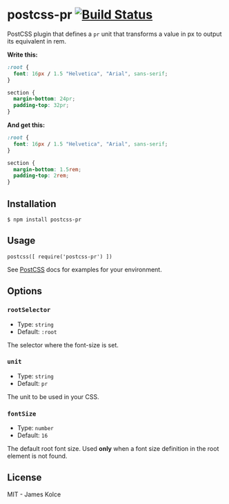 # postcss-pr [![Build Status](https://travis-ci.org/jameskolce/postcss-pr.svg?branch=master)](https://travis-ci.org/jameskolce/postcss-pr)

PostCSS plugin that defines a `pr` unit that transforms a value in px to output its equivalent in rem.

**Write this:**

```css
:root {
  font: 16px / 1.5 "Helvetica", "Arial", sans-serif;
}

section {
  margin-bottom: 24pr;
  padding-top: 32pr;
}
```

**And get this:**

```css
:root {
  font: 16px / 1.5 "Helvetica", "Arial", sans-serif;
}

section {
  margin-bottom: 1.5rem;
  padding-top: 2rem;
}
```

## Installation

`$ npm install postcss-pr`

## Usage

```JS
postcss([ require('postcss-pr') ])
```

See [PostCSS](https://github.com/postcss/postcss) docs for examples for your environment.

## Options

### `rootSelector`

- Type: `string`
- Default: `:root`

The selector where the font-size is set.

### `unit`

- Type: `string`
- Default: `pr`

The unit to be used in your CSS.

### `fontSize`

- Type: `number`
- Default: `16`

The default root font size. Used **only** when a font size definition in the root element is not found.

## License

MIT - James Kolce
